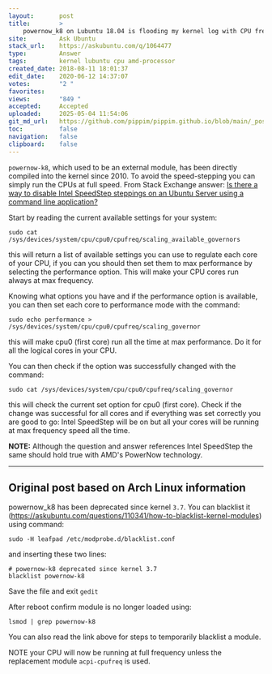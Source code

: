 ```yaml
---
layout:       post
title:        >
    powernow_k8 on Lubuntu 18.04 is flooding my kernel log with CPU frequency errors
site:         Ask Ubuntu
stack_url:    https://askubuntu.com/q/1064477
type:         Answer
tags:         kernel lubuntu cpu amd-processor
created_date: 2018-08-11 18:01:37
edit_date:    2020-06-12 14:37:07
votes:        "2 "
favorites:    
views:        "849 "
accepted:     Accepted
uploaded:     2025-05-04 11:54:06
git_md_url:   https://github.com/pippim/pippim.github.io/blob/main/_posts/2018/2018-08-11-powernow_k8-on-Lubuntu-18.04-is-flooding-my-kernel-log-with-CPU-frequency-errors.md
toc:          false
navigation:   false
clipboard:    false
---
```


`powernow-k8`, which used to be an external module, has been directly compiled into the kernel since 2010. To avoid the speed-stepping you can simply run the CPUs at full speed. From Stack Exchange answer: [Is there a way to disable Intel SpeedStep steppings on an Ubuntu Server using a command line application?][1]

Start by reading the current available settings for your system:

``` 
sudo cat /sys/devices/system/cpu/cpu0/cpufreq/scaling_available_governors
```

this will return a list of available settings you can use to regulate each core of your CPU, if you can you should then set them to max performance by selecting the performance option. This will make your CPU cores run always at max frequency.

Knowing what options you have and if the performance option is available, you can then set each core to performance mode with the command:

``` 
sudo echo performance > /sys/devices/system/cpu/cpu0/cpufreq/scaling_governor
```

this will make cpu0 (first core) run all the time at max performance. Do it for all the logical cores in your CPU.

You can then check if the option was successfully changed with the command:

``` 
sudo cat /sys/devices/system/cpu/cpu0/cpufreq/scaling_governor
```

this will check the current set option for cpu0 (first core). Check if the change was successful for all cores and if everything was set correctly you are good to go: Intel SpeedStep will be on but all your cores will be running at max frequency speed all the time.

**NOTE:** Although the question and answer references Intel SpeedStep the same should hold true with AMD's PowerNow technology.

----------

## Original post based on Arch Linux information

powernow_k8 has been deprecated since kernel `3.7`. You can blacklist it (https://askubuntu.com/questions/110341/how-to-blacklist-kernel-modules) using command:

``` 
sudo -H leafpad /etc/modprobe.d/blacklist.conf
```

and inserting these two lines:

``` 
# powernow-k8 deprecated since kernel 3.7
blacklist powernow-k8
```

Save the file and exit `gedit`

After reboot confirm module is no longer loaded using:

``` 
lsmod | grep powernow-k8
```

You can also read the link above for steps to temporarily blacklist a module.

NOTE your CPU will now be running at full frequency unless the replacement  module `acpi-cpufreq` is used.


  [1]: https://superuser.com/questions/454101/is-there-a-way-to-disable-intel-speedstep-steppings-on-an-ubuntu-server-using-a
